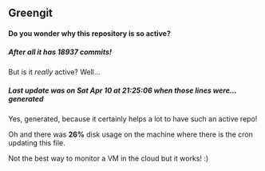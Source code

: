 ## Greengit

#### Do you wonder why this repository is so active?

##### After all it has 18937 commits!

But is it *really* active? Well...

##### Last update was on Sat Apr 10 at 21:25:06 when those lines were... generated

Yes, generated, because it certainly helps a lot to have such an active repo!

Oh and there was **26%** disk usage on the machine
where there is the cron updating this file.

Not the best way to monitor a VM in the cloud but it works! :)
